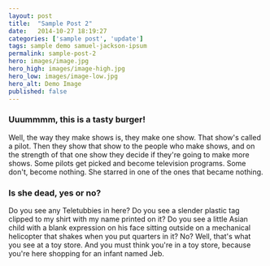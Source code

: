 ```yaml
---
layout: post
title:  "Sample Post 2"
date:   2014-10-27 18:19:27
categories: ['sample post', 'update']
tags: sample demo samuel-jackson-ipsum
permalink: sample-post-2
hero: images/image.jpg
hero_high: images/image-high.jpg
hero_low: images/image-low.jpg
hero_alt: Demo Image
published: false
---
```


### Uuummmm, this is a tasty burger!
Well, the way they make shows is, they make one show. That show's called a pilot. Then they show that show to the people who make shows, and on the strength of that one show they decide if they're going to make more shows. Some pilots get picked and become television programs. Some don't, become nothing. She starred in one of the ones that became nothing.

<!-- more -->

<h3>Is she dead, yes or no?</h3>
Do you see any Teletubbies in here? Do you see a slender plastic tag clipped to my shirt with my name printed on it? Do you see a little Asian child with a blank expression on his face sitting outside on a mechanical helicopter that shakes when you put quarters in it? No? Well, that's what you see at a toy store. And you must think you're in a toy store, because you're here shopping for an infant named Jeb.
